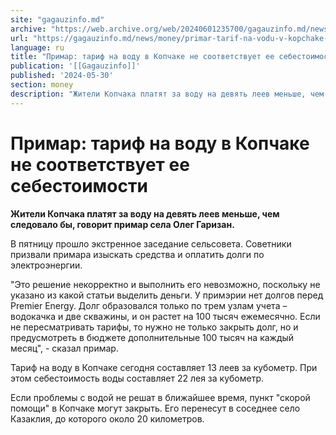 ```yaml
---
site: "gagauzinfo.md"
archive: "https://web.archive.org/web/20240601235700/gagauzinfo.md/news/money/primar-tarif-na-vodu-v-kopchake-ne-sootvetstvuet-ee-sebestoimosti"
url: "https://gagauzinfo.md/news/money/primar-tarif-na-vodu-v-kopchake-ne-sootvetstvuet-ee-sebestoimosti"
language: ru
title: "Примар: тариф на воду в Копчаке не соответствует ее себестоимости"
publication: '[[Gagauzinfo]]'
published: '2024-05-30'
section: money
description: "Жители Копчака платят за воду на девять леев меньше, чем следовало бы, говорит примар села Олег Гаризан."
---
```


# Примар: тариф на воду в Копчаке не соответствует ее себестоимости

**Жители Копчака платят за воду на девять леев меньше, чем следовало бы, говорит примар села Олег Гаризан.**

В пятницу прошло экстренное заседание сельсовета. Советники призвали примара изыскать средства и оплатить долги по электроэнергии.

"Это решение некорректно и выполнить его невозможно, поскольку не указано из какой статьи выделить деньги. У примэрии нет долгов перед Premier Energy. Долг образовался только по трем узлам учета – водокачка и две скважины, и он растет на 100 тысяч ежемесячно. Если не пересматривать тарифы, то нужно не только закрыть долг, но и предусмотреть в бюджете дополнительные 100 тысяч на каждый месяц", - сказал примар.

Тариф на воду в Копчаке сегодня составляет 13 леев за кубометр. При этом себестоимость воды составляет 22 лея за кубометр.

Если проблемы с водой не решат в ближайшее время, пункт "скорой помощи" в Копчаке могут закрыть. Его перенесут в соседнее село Казаклия, до которого около 20 километров.
